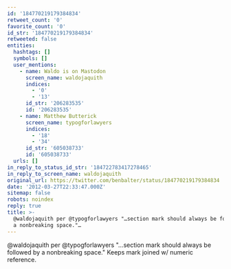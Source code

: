 ```yaml
---
id: '184770219179384834'
retweet_count: '0'
favorite_count: '0'
id_str: '184770219179384834'
retweeted: false
entities:
  hashtags: []
  symbols: []
  user_mentions:
    - name: Waldo is on Mastodon
      screen_name: waldojaquith
      indices:
        - '0'
        - '13'
      id_str: '206283535'
      id: '206283535'
    - name: Matthew Butterick
      screen_name: typogforlawyers
      indices:
        - '18'
        - '34'
      id_str: '605038733'
      id: '605038733'
  urls: []
in_reply_to_status_id_str: '184722783417278465'
in_reply_to_screen_name: waldojaquith
original_url: https://twitter.com/benbalter/status/184770219179384834
date: '2012-03-27T22:33:47.000Z'
sitemap: false
robots: noindex
reply: true
title: >-
  @waldojaquith per @typogforlawyers "…section mark should always be followed by
  a nonbreaking space."…
---
```


@waldojaquith per @typogforlawyers "…section mark should always be followed by a nonbreaking space." Keeps mark joined w/ numeric reference.